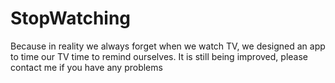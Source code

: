 # StopWatching
Because in reality we always forget when we watch TV, we designed an app to time our TV time to remind ourselves. It is still being improved, please contact me if you have any problems
